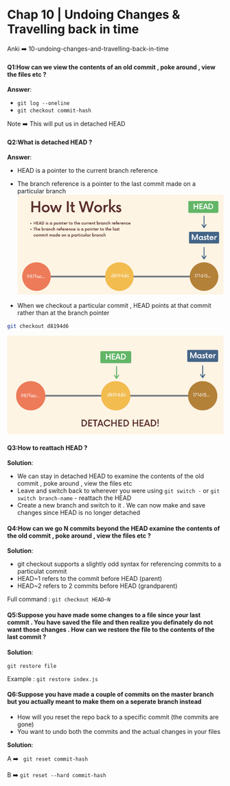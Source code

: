 # Chap 10 | Undoing Changes & Travelling back in time

Anki ➡️ 10-undoing-changes-and-travelling-back-in-time

#### Q1:How can we view the contents of an old commit , poke around , view the files etc ? 

**Answer**:

- `git log --oneline`
- `git checkout commit-hash`

Note ➡️ This will put us in detached HEAD

#### Q2:What is detached HEAD ? 

**Answer**:

- HEAD is a pointer to the current branch reference 
- The branch reference is a pointer to the last commit made on a particular branch![zzzz-detached-head-1](../../Assets/zzzz-detached-head-1.png)

- When we checkout a particular commit , HEAD points at that commit rather than at the branch pointer 

```bash
git checkout d8194d6	
```

![zzzzz-detached-head-2](../../Assets/zzzzz-detached-head-2.png)

#### Q3:How to reattach HEAD ? 

**Solution**:

- We can stay in detached HEAD to examine the contents of the old commit , poke around , view the files etc 
- Leave and switch back to wherever you were using `git switch -` or `git switch branch-name` - reattach the HEAD
- Create a new branch and switch to it . We can now make and save changes since HEAD is no longer detached

#### Q4:How can we go N commits beyond the HEAD examine the contents of the old commit , poke around , view the files etc ? 

**Solution**:

- git checkout supports a slightly odd syntax for referencing commits to a particulat commit 
- HEAD~1 refers to the commit before HEAD (parent)
- HEAD~2 refers to 2 commits before HEAD (grandparent)

Full command : `git checkout HEAD~N`

#### Q5:Suppose you have made some changes to a file since your last commit . You have saved the file and then realize you definately do not want those changes . How can we restore the file to the contents of the last commit ? 

**Solution**:

`git restore file`

Example : `git restore index.js`

####  Q6:Suppose you have made a couple of commits on the master branch but you actually meant to make them on a seperate branch instead 

- How will you reset the repo back to a specific commit (the commits are gone)
- You want to undo both the commits and the actual changes in your files 

**Solution**:

A ➡️ ` git reset commit-hash`

B ➡️ `git reset --hard commit-hash`